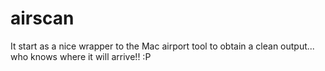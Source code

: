 # airscan

It start as a nice wrapper to the Mac airport tool to obtain a clean output... who knows where it will arrive!! :P 